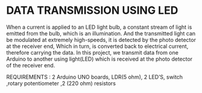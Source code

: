 # DATA TRANSMISSION USING LED
When a current is applied to an LED light bulb, a constant stream of light is 	emitted from the bulb, which is an illumination.
And the transmitted light can be modulated at extremely high-speeds, it is detected by the photo detector at the receiver end,
Which in turn, is converted back to electrical current, therefore carrying the data.
In this project, we transmit data from one Arduino to another using light(LED) which is received at the photo detector of the receiver end.

REQUIREMENTS : 2 Arduino UNO boards, LDR(5 ohm), 2 LED’S, switch ,rotary potentiometer ,2 (220 ohm) resistors
